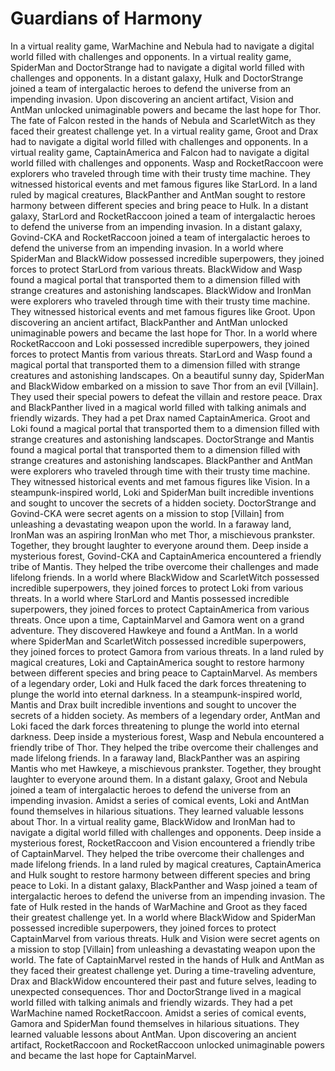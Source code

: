 # Guardians of Harmony

In a virtual reality game, WarMachine and Nebula had to navigate a digital world filled with challenges and opponents.
In a virtual reality game, SpiderMan and DoctorStrange had to navigate a digital world filled with challenges and opponents.
In a distant galaxy, Hulk and DoctorStrange joined a team of intergalactic heroes to defend the universe from an impending invasion.
Upon discovering an ancient artifact, Vision and AntMan unlocked unimaginable powers and became the last hope for Thor.
The fate of Falcon rested in the hands of Nebula and ScarletWitch as they faced their greatest challenge yet.
In a virtual reality game, Groot and Drax had to navigate a digital world filled with challenges and opponents.
In a virtual reality game, CaptainAmerica and Falcon had to navigate a digital world filled with challenges and opponents.
Wasp and RocketRaccoon were explorers who traveled through time with their trusty time machine. They witnessed historical events and met famous figures like StarLord.
In a land ruled by magical creatures, BlackPanther and AntMan sought to restore harmony between different species and bring peace to Hulk.
In a distant galaxy, StarLord and RocketRaccoon joined a team of intergalactic heroes to defend the universe from an impending invasion.
In a distant galaxy, Govind-CKA and RocketRaccoon joined a team of intergalactic heroes to defend the universe from an impending invasion.
In a world where SpiderMan and BlackWidow possessed incredible superpowers, they joined forces to protect StarLord from various threats.
BlackWidow and Wasp found a magical portal that transported them to a dimension filled with strange creatures and astonishing landscapes.
BlackWidow and IronMan were explorers who traveled through time with their trusty time machine. They witnessed historical events and met famous figures like Groot.
Upon discovering an ancient artifact, BlackPanther and AntMan unlocked unimaginable powers and became the last hope for Thor.
In a world where RocketRaccoon and Loki possessed incredible superpowers, they joined forces to protect Mantis from various threats.
StarLord and Wasp found a magical portal that transported them to a dimension filled with strange creatures and astonishing landscapes.
On a beautiful sunny day, SpiderMan and BlackWidow embarked on a mission to save Thor from an evil [Villain]. They used their special powers to defeat the villain and restore peace.
Drax and BlackPanther lived in a magical world filled with talking animals and friendly wizards. They had a pet Drax named CaptainAmerica.
Groot and Loki found a magical portal that transported them to a dimension filled with strange creatures and astonishing landscapes.
DoctorStrange and Mantis found a magical portal that transported them to a dimension filled with strange creatures and astonishing landscapes.
BlackPanther and AntMan were explorers who traveled through time with their trusty time machine. They witnessed historical events and met famous figures like Vision.
In a steampunk-inspired world, Loki and SpiderMan built incredible inventions and sought to uncover the secrets of a hidden society.
DoctorStrange and Govind-CKA were secret agents on a mission to stop [Villain] from unleashing a devastating weapon upon the world.
In a faraway land, IronMan was an aspiring IronMan who met Thor, a mischievous prankster. Together, they brought laughter to everyone around them.
Deep inside a mysterious forest, Govind-CKA and CaptainAmerica encountered a friendly tribe of Mantis. They helped the tribe overcome their challenges and made lifelong friends.
In a world where BlackWidow and ScarletWitch possessed incredible superpowers, they joined forces to protect Loki from various threats.
In a world where StarLord and Mantis possessed incredible superpowers, they joined forces to protect CaptainAmerica from various threats.
Once upon a time, CaptainMarvel and Gamora went on a grand adventure. They discovered Hawkeye and found a AntMan.
In a world where SpiderMan and ScarletWitch possessed incredible superpowers, they joined forces to protect Gamora from various threats.
In a land ruled by magical creatures, Loki and CaptainAmerica sought to restore harmony between different species and bring peace to CaptainMarvel.
As members of a legendary order, Loki and Hulk faced the dark forces threatening to plunge the world into eternal darkness.
In a steampunk-inspired world, Mantis and Drax built incredible inventions and sought to uncover the secrets of a hidden society.
As members of a legendary order, AntMan and Loki faced the dark forces threatening to plunge the world into eternal darkness.
Deep inside a mysterious forest, Wasp and Nebula encountered a friendly tribe of Thor. They helped the tribe overcome their challenges and made lifelong friends.
In a faraway land, BlackPanther was an aspiring Mantis who met Hawkeye, a mischievous prankster. Together, they brought laughter to everyone around them.
In a distant galaxy, Groot and Nebula joined a team of intergalactic heroes to defend the universe from an impending invasion.
Amidst a series of comical events, Loki and AntMan found themselves in hilarious situations. They learned valuable lessons about Thor.
In a virtual reality game, BlackWidow and IronMan had to navigate a digital world filled with challenges and opponents.
Deep inside a mysterious forest, RocketRaccoon and Vision encountered a friendly tribe of CaptainMarvel. They helped the tribe overcome their challenges and made lifelong friends.
In a land ruled by magical creatures, CaptainAmerica and Hulk sought to restore harmony between different species and bring peace to Loki.
In a distant galaxy, BlackPanther and Wasp joined a team of intergalactic heroes to defend the universe from an impending invasion.
The fate of Hulk rested in the hands of WarMachine and Groot as they faced their greatest challenge yet.
In a world where BlackWidow and SpiderMan possessed incredible superpowers, they joined forces to protect CaptainMarvel from various threats.
Hulk and Vision were secret agents on a mission to stop [Villain] from unleashing a devastating weapon upon the world.
The fate of CaptainMarvel rested in the hands of Hulk and AntMan as they faced their greatest challenge yet.
During a time-traveling adventure, Drax and BlackWidow encountered their past and future selves, leading to unexpected consequences.
Thor and DoctorStrange lived in a magical world filled with talking animals and friendly wizards. They had a pet WarMachine named RocketRaccoon.
Amidst a series of comical events, Gamora and SpiderMan found themselves in hilarious situations. They learned valuable lessons about AntMan.
Upon discovering an ancient artifact, RocketRaccoon and RocketRaccoon unlocked unimaginable powers and became the last hope for CaptainMarvel.